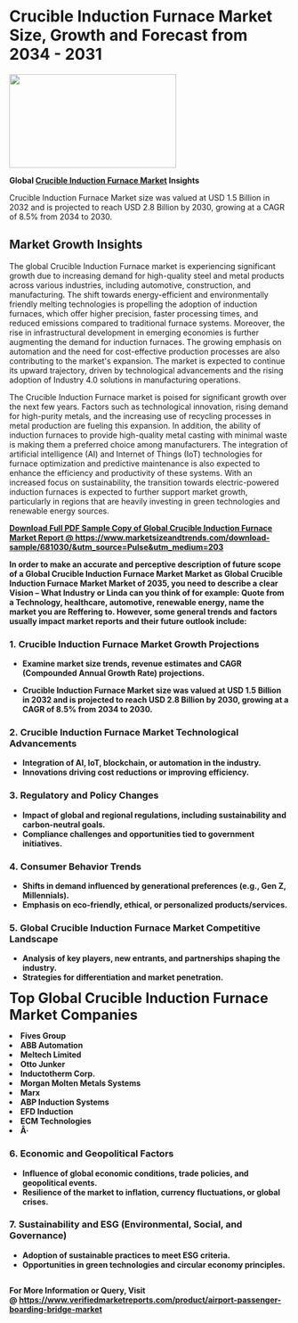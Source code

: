 <H1>Crucible Induction Furnace Market Size, Growth and Forecast from 2034 - 2031</H1><img class="aligncenter size-medium wp-image-584254" src="https://thirdeyenews.in/wp-content/uploads/2034/09/Global-Market-Research-300x168.jpeg" alt="" width="300" height="168" /><p><strong>Global&nbsp;<a href="https://www.marketsizeandtrends.com/download-sample/681030/&amp;utm_source=Pulse&amp;utm_medium=203">Crucible Induction Furnace Market</a> Insights</strong></p><p>Crucible Induction Furnace Market size was valued at USD 1.5 Billion in 2032 and is projected to reach USD 2.8 Billion by 2030, growing at a CAGR of 8.5% from 2034 to 2030.</p><p><h2>Market Growth Insights</h2> <p>The global Crucible Induction Furnace market is experiencing significant growth due to increasing demand for high-quality steel and metal products across various industries, including automotive, construction, and manufacturing. The shift towards energy-efficient and environmentally friendly melting technologies is propelling the adoption of induction furnaces, which offer higher precision, faster processing times, and reduced emissions compared to traditional furnace systems. Moreover, the rise in infrastructural development in emerging economies is further augmenting the demand for induction furnaces. The growing emphasis on automation and the need for cost-effective production processes are also contributing to the market's expansion. The market is expected to continue its upward trajectory, driven by technological advancements and the rising adoption of Industry 4.0 solutions in manufacturing operations.</p> <p><strong><a href="#"></a></strong></p> <p>The Crucible Induction Furnace market is poised for significant growth over the next few years. Factors such as technological innovation, rising demand for high-purity metals, and the increasing use of recycling processes in metal production are fueling this expansion. In addition, the ability of induction furnaces to provide high-quality metal casting with minimal waste is making them a preferred choice among manufacturers. The integration of artificial intelligence (AI) and Internet of Things (IoT) technologies for furnace optimization and predictive maintenance is also expected to enhance the efficiency and productivity of these systems. With an increased focus on sustainability, the transition towards electric-powered induction furnaces is expected to further support market growth, particularly in regions that are heavily investing in green technologies and renewable energy sources.</p> <p><strong><a href="#"></p><p><span class=""><strong>Download Full PDF Sample Copy of Global Crucible Induction Furnace Market Report</strong> @ <a href="https://www.marketsizeandtrends.com/download-sample/681030/&amp;utm_source=Pulse&amp;utm_medium=203" target="_blank">https://www.marketsizeandtrends.com/download-sample/681030/&amp;utm_source=Pulse&amp;utm_medium=203</a></span></p><p>In order to make an accurate and perceptive description of future scope of a Global&nbsp;Crucible Induction Furnace Market Market as Global&nbsp;Crucible Induction Furnace Market Market of 2035, you need to describe a clear Vision &ndash; What Industry or Linda can you think of for example: Quote from a Technology, healthcare, automotive, renewable energy, name the market you are Reffering to. However, some general trends and factors usually impact market reports and their future outlook include:</p><h3>1.&nbsp;<strong>Crucible Induction Furnace Market Growth Projections</strong></h3><ul><li>Examine market size trends, revenue estimates and CAGR (Compounded Annual Growth Rate) projections.</li><li><p>Crucible Induction Furnace Market size was valued at USD 1.5 Billion in 2032 and is projected to reach USD 2.8 Billion by 2030, growing at a CAGR of 8.5% from 2034 to 2030.</p></li></ul><h3>2.&nbsp;<strong>Crucible Induction Furnace Market Technological Advancements</strong></h3><ul><li>Integration of AI, IoT, blockchain, or automation in the industry.</li><li>Innovations driving cost reductions or improving efficiency.</li></ul><h3>3.&nbsp;<strong>Regulatory and Policy Changes</strong></h3><ul><li>Impact of global and regional regulations, including sustainability and carbon-neutral goals.</li><li>Compliance challenges and opportunities tied to government initiatives.</li></ul><h3>4.&nbsp;<strong>Consumer Behavior Trends</strong></h3><ul><li>Shifts in demand influenced by generational preferences (e.g., Gen Z, Millennials).</li><li>Emphasis on eco-friendly, ethical, or personalized products/services.</li></ul><h3>5.&nbsp;<strong>Global Crucible Induction Furnace Market Competitive Landscape</strong></h3><ul><li>Analysis of key players, new entrants, and partnerships shaping the industry.</li><li>Strategies for differentiation and market penetration.</li></ul><p data-pm-slice="1 1 []"><span style="color: inherit; font-family: inherit; font-size: 25px;">Top Global Crucible Induction Furnace Market Companies</span></p><div class="" data-test-id=""><p><li>Fives Group</li><li> ABB Automation</li><li> Meltech Limited</li><li> Otto Junker</li><li> Inductotherm Corp.</li><li> Morgan Molten Metals Systems</li><li> Marx</li><li> ABP Induction Systems</li><li> EFD Induction</li><li> ECM Technologies</li><li> Â·</li></p></div><h3>6.&nbsp;<strong>Economic and Geopolitical Factors</strong></h3><ul><li>Influence of global economic conditions, trade policies, and geopolitical events.</li><li>Resilience of the market to inflation, currency fluctuations, or global crises.</li></ul><h3>7.&nbsp;<strong>Sustainability and ESG (Environmental, Social, and Governance)</strong></h3><ul><li>Adoption of sustainable practices to meet ESG criteria.</li><li>Opportunities in green technologies and circular economy principles.</li></ul><h2><strong style="font-size: 14px;">For More Information or Query, Visit @&nbsp;</strong><a style="background-color: #ffffff; font-size: 14px;" href="https://www.marketsizeandtrends.com/report/crucible-induction-furnace-market/" target="_blank">https://www.verifiedmarketreports.com/product/airport-passenger-boarding-bridge-market</a></h2>
